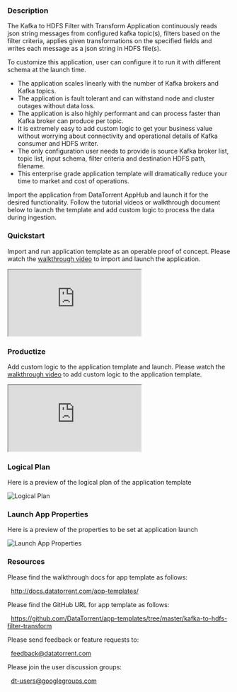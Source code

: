 ### Description
The Kafka to HDFS Filter with Transform Application continuously reads json string messages from configured kafka topic(s), filters based on the filter criteria, applies given transformations on the specified fields and writes each message as a json string in HDFS file(s). 

To customize this application, user can configure it to run it with different schema at the launch time. 
- The application scales linearly with the number of Kafka brokers and Kafka topics.
- The application is fault tolerant and can withstand node and cluster outages without data loss.
- The application is also highly performant and can process faster than Kafka broker can produce per topic.
- It is extremely easy to add custom logic to get your business value without worrying about connectivity and operational details of Kafka consumer and HDFS writer.
- The only configuration user needs to provide is source Kafka broker list, topic list, input schema, filter criteria and destination HDFS path, filename.
- This enterprise grade application template will dramatically reduce your time to market and cost of operations.

Import the application from DataTorrent AppHub and launch it for the desired functionality. Follow the tutorial videos or walkthrough document below to launch the template and add custom logic to process the data during ingestion.

### Quickstart
Import and run application template as an operable proof of concept. Please watch the [walkthrough video](https://www.youtube.com/watch?v=taHc_QJUfBg) to import and launch the application.

<iframe src="https://basic-video-link?enablejsapi=1" allowfullscreen="allowfullscreen" class="video" id="basicVideo" ga-track="basicVideo"></iframe>

### Productize
Add custom logic to the application template and launch. Please watch the [walkthrough video](https://www.youtube.com/watch?v=S6CB4XgRHCE) to add custom logic to the application template.

<iframe src="https://advanced-video-link?enablejsapi=1" allowfullscreen="allowfullscreen" class="video" id="advancedVideo" ga-track="advancedVideo"></iframe>

### Logical Plan

Here is a preview of the logical plan of the application template

![Logical Plan](https://logical-dag.png)

### Launch App Properties

Here is a preview of the properties to be set at application launch

![Launch App Properties](https://app-launch-properties.png)

### Resources

Please find the walkthrough docs for app template as follows:

&nbsp; <a href="http://docs.datatorrent.com/app-templates/"  class="docs" id="docs" ga-track="docs" target="_blank">http://docs.datatorrent.com/app-templates/</a>

Please find the GitHub URL for app template as follows:

&nbsp; <a href="https://github.com/DataTorrent/app-templates/tree/master/kafka-to-hdfs-filter-transform"  class="github" id="github" ga-track="github" target="_blank">https://github.com/DataTorrent/app-templates/tree/master/kafka-to-hdfs-filter-transform</a>

Please send feedback or feature requests to:

&nbsp; <a href="mailto:feedback@datatorrent.com"  class="feedback" id="feedback" ga-track="feedback">feedback@datatorrent.com</a>

Please join the user discussion groups:

&nbsp; <a href="mailto:dt-users@googlegroups.com"  class="maillist" id="maillist" ga-track="maillist">dt-users@googlegroups.com</a>
